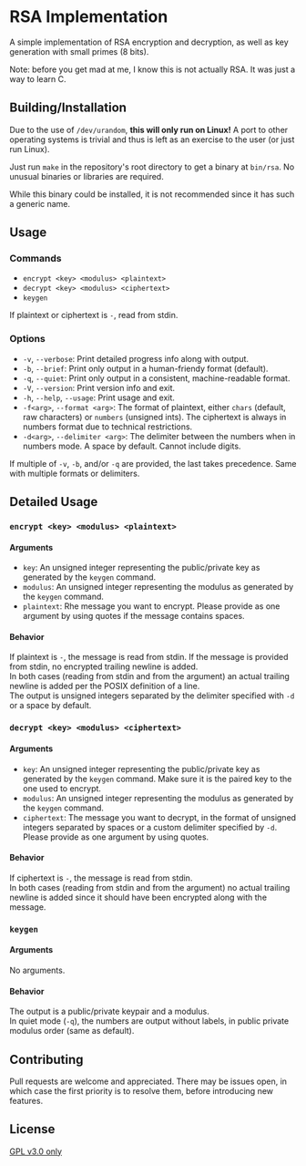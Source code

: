# RSA Implementation

A simple implementation of RSA encryption and decryption, as well as key generation with small primes (8 bits).

Note: before you get mad at me, I know this is not actually RSA. It was just a way to learn C.

## Building/Installation

Due to the use of `/dev/urandom`, **this will only run on Linux!** A port to other operating systems is trivial and thus is left as an exercise to the user (or just run Linux).

Just run `make` in the repository's root directory to get a binary at `bin/rsa`. No unusual binaries or libraries are required.

While this binary could be installed, it is not recommended since it has such a generic name.

## Usage

### Commands

 - `encrypt <key> <modulus> <plaintext>`
 - `decrypt <key> <modulus> <ciphertext>`
 - `keygen`

If plaintext or ciphertext is `-`, read from stdin.

### Options

 - `-v`, `--verbose`: Print detailed progress info along with output.
 - `-b`, `--brief`: Print only output in a human-friendy format (default).
 - `-q`, `--quiet`: Print only output in a consistent, machine-readable format.
 - `-V`, `--version`: Print version info and exit.
 - `-h`, `--help`, `--usage`: Print usage and exit.
 - `-f<arg>`, `--format <arg>`: The format of plaintext, either `chars` (default, raw characters) or `numbers` (unsigned ints). The ciphertext is always in numbers format due to technical restrictions.
 - `-d<arg>`, `--delimiter <arg>`: The delimiter between the numbers when in numbers mode. A space by default. Cannot include digits.

If multiple of `-v`, `-b`, and/or `-q` are provided, the last takes precedence. Same with multiple formats or delimiters.

## Detailed Usage

### `encrypt <key> <modulus> <plaintext>`

#### Arguments

 - `key`: An unsigned integer representing the public/private key as generated by the `keygen` command.
 - `modulus`: An unsigned integer representing the modulus as generated by the `keygen` command.
 - `plaintext`: Rhe message you want to encrypt. Please provide as one argument by using quotes if the message contains spaces.

#### Behavior

If plaintext is `-`, the message is read from stdin. If the message is provided from stdin, no encrypted trailing newline is added.    
In both cases (reading from stdin and from the argument) an actual trailing newline is added per the POSIX definition of a line.    
The output is unsigned integers separated by the delimiter specified with `-d` or a space by default.

### `decrypt <key> <modulus> <ciphertext>`

#### Arguments

 - `key`: An unsigned integer representing the public/private key as generated by the `keygen` command. Make sure it is the paired key to the one used to encrypt.
 - `modulus`: An unsigned integer representing the modulus as generated by the `keygen` command.
 - `ciphertext`: The message you want to decrypt, in the format of unsigned integers separated by spaces or a custom delimiter specified by `-d`. Please provide as one argument by using quotes.

#### Behavior

If ciphertext is `-`, the message is read from stdin.    
In both cases (reading from stdin and from the argument) no actual trailing newline is added since it should have been encrypted along with the message.

### `keygen`

#### Arguments

No arguments.

#### Behavior

The output is a public/private keypair and a modulus.    
In quiet mode (`-q`), the numbers are output without labels, in public private modulus order (same as default).

## Contributing

Pull requests are welcome and appreciated. There may be issues open, in which case the first priority is to resolve them, before introducing new features.

## License

[GPL v3.0 only](https://choosealicense.com/licenses/gpl-3.0/)

